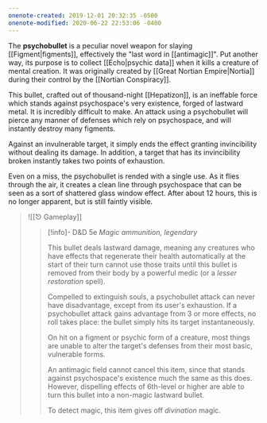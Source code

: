 ```yaml
---
onenote-created: 2019-12-01 20:32:35 -0500
onenote-modified: 2020-06-22 22:53:06 -0400
---
```

The **psychobullet** is a peculiar novel weapon for slaying [[Figment|figments]], effectively the "last word in [[antimagic]]". Put another way, its purpose is to collect [[Echo|psychic data]] when it kills a creature of mental creation. It was originally created by [[Great Nortian Empire|Nortia]] during their control by the [[Nortian Conspiracy]].

This bullet, crafted out of thousand-night [[Hepatizon]], is an ineffable force which stands against psychospace's very existence, forged of lastward metal. It is incredibly difficult to make. An attack using a psychobullet will pierce any manner of defenses which rely on psychospace, and will instantly destroy many figments.

Against an invulnerable target, it simply ends the effect granting invincibility without dealing its damage. In addition, a target that has its invincibility broken instantly takes two points of exhaustion.

Even on a miss, the psychobullet is rended with a single use. As it flies through the air, it creates a clean line through psychospace that can be seen as a sort of shattered glass window effect. After about 12 hours, this is no longer apparent, but is still faintly visible.

>![[⎋ Gameplay]]
>
>>[!info]- D&D 5e
>>*Magic ammunition, legendary*
>>
>>This bullet deals lastward damage, meaning any creatures who have effects that regenerate their health automatically at the start of their turn cannot use those traits until this bullet is removed from their body by a powerful medic (or a *lesser restoration* spell).
>>
>>Compelled to extinguish souls, a psychobullet attack can never have disadvantage, except from its user's exhaustion. If a psychobullet attack gains advantage from 3 or more effects, no roll takes place: the bullet simply hits its target instantaneously.
>>
>>On hit on a figment or psychic form of a creature, most things are unable to alter the target's defenses from their most basic, vulnerable forms.
>>
>> An antimagic field cannot cancel this item, since that stands against psychospace's existence much the same as this does. However, dispelling effects of 6th-level or higher are able to turn this bullet into a non-magic lastward bullet.
>> 
>> To detect magic, this item gives off *divination* magic.
